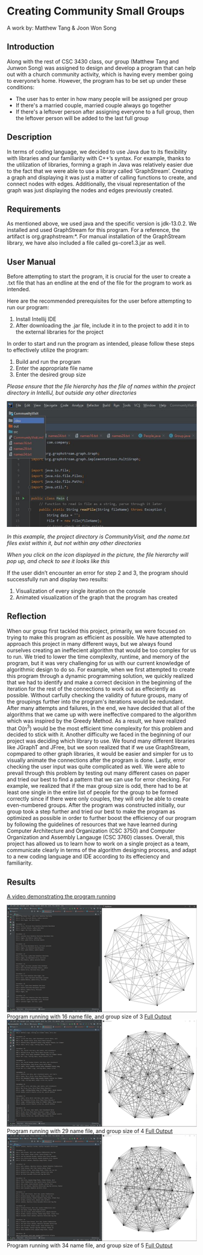 # Creating Community Small Groups
A work by: Matthew Tang & Joon Won Song

## Introduction

Along with the rest of CSC 3430 class, our group (Matthew Tang and Junwon Song) was assigned to design and develop a program that can help out with a church community activity, which is having every member going to everyone’s home. However, the program has to be set up under these conditions:
- The user has to enter in how many people will be assigned per group
- If there's a married couple, married couple always go together
- If there's a leftover person after assigning everyone to a full group, then the leftover person will be added to the last full group

## Description
In terms of coding language, we decided to use Java due to its flexibility with libraries and our familiarity with C++’s syntax. For example, thanks to the utilization of libraries, forming a graph in Java was relatively easier due to the fact that we were able to use a library called ‘GraphStream’. Creating a graph and displaying it was just a matter of calling functions to create, and connect nodes with edges. Additionally, the visual representation of the graph was just displaying the nodes and edges previously created.

## Requirements
As mentioned above, we used java and the specific version is jdk-13.0.2. We installed and used GraphStream for this program. For a reference, the artifact is org.graphstream:*. For manual installation of the GraphStream library, we have also included a file called gs-core1.3.jar as well. 

## User Manual
Before attempting to start the program, it is crucial for the user to create a .txt file that has an endline at the end of the file for the program to work as intended. 

Here are the recommended prerequisites for the user before attempting to run our program:
1. Install Intellij IDE
2. After downloading the .jar file, include it in to the project to add it in to the external libraries for the project

In order to start and run the program as intended, please follow these steps to effectively utilize the program:
1. Build and run the program
2. Enter the appropriate file name
3. Enter the desired group size

*Please ensure that the file hierarchy has the file of names within the project directory in IntelliJ, but outside any other directories*

<img src="direct.JPG?raw=true"/>

*In this example, the project directory is CommunityVisit, and the name.txt files exist within it, but not within any other directories*

*When you click on the icon displayed in the picture, the file hierarchy will pop up, and check to see it looks like this*



If the user didn’t encounter an error for step 2 and 3, the program should successfully run and display two results:
1. Visualization of every single iteration on the console
2. Animated visualization of the graph that the program has created

## Reflection
When our group first tackled this project, primarily, we were focused on trying to make this program as efficient as possible. We have attempted to approach this project in many different ways, but we always found ourselves creating an ineffecient algorithm that would be too complex for us to run. We tried to lower the time complexity, runtime, and memory of the program, but it was very challenging for us with our current knowledge of algorithmic design to do so. For example, when we first attempted to create this program through a dynamic programming solution, we quickly realized that we had to identify and make a correct decision in the beginning of the iteration for the rest of the connections to work out as effeciently as possible. Without carfully checking the validity of future groups, many of the groupings further into the program's iterations would be redundant. After many attempts and failures, in the end, we have decided that all of the algorithms that we came up with were ineffective compared to the algorithm which was inspired by the Greedy Method. As a result, we have realized that O(n<sup>3</sup>) would be the most efficient time complexity for this problem and decided to stick with it. Another difficulty we faced in the beginning of our project was deciding which library to use. We found many different libraries like JGraphT and JFree, but we soon realized that if we use GraphStream, copmpared to other graph libraries, it would be easier and simpler for us to visually animate the connections after the program is done. Lastly, error checking the user input was quite complicated as well. We were able to prevail through this problem by testing out many different cases on paper and tried our best to find a pattern that we can use for error checking. For example, we realized that if the max group size is odd, there had to be at least one single in the entire list of people for the group to be formed correctly since if there were only couples, they will only be able to create even-numbered groups. After the program was constructed initially, our group took a step further and tried our best to make the program as optimized as possible in order to further boost the efficiency of our program by following the guidelines of resources that we have learned during Computer Architecture and Organization (CSC 3750) and Computer Organization and Assembly Langauge (CSC 3760) classes. Overall, this project has allowed us to learn how to work on a single project as a team, communicate clearly in terms of the algorithm designing process, and adapt to a new coding language and IDE according to its effeciency and familiarity.

## Results

<a href="https://www.youtube.com/watch?v=gbDyaXYKQBo">A video demonstrating the program running</a>

<img src= "names16.JPG?raw=true"/>
Program running with 16 name file, and group size of 3
<a href="https://docs.google.com/document/d/11Dsi9Nn5zLMs93LFpFuHxSL4qjcy85WYAXLwhUTpX40/edit?usp=sharing">Full Output</a>

<img src="names29.JPG?raw=true"/>
Program running with 29 name file, and group size of 4
<a href="https://docs.google.com/document/d/1rXqTJDQraxIu9ywqDWLKlHQ2Yu1Q-ukVmyUUTfGOPzc/edit?usp=sharing">Full Output</a>

<img src="names34.JPG?raw=true"/>
Program running with 34 name file, and group size of 5
<a href="https://docs.google.com/document/d/1ZlCT2bMuTr0HkhdILlPqbWRIY8bY8XrSXQ2e3LrGeCw/edit?usp=sharing">Full Output</a>
